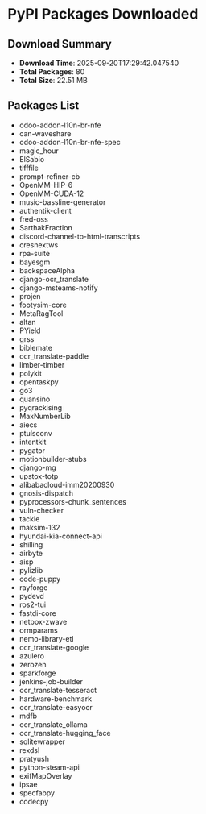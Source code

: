 # PyPI Packages Downloaded

## Download Summary
- **Download Time**: 2025-09-20T17:29:42.047540
- **Total Packages**: 80
- **Total Size**: 22.51 MB

## Packages List
- odoo-addon-l10n-br-nfe
- can-waveshare
- odoo-addon-l10n-br-nfe-spec
- magic_hour
- ElSabio
- tifffile
- prompt-refiner-cb
- OpenMM-HIP-6
- OpenMM-CUDA-12
- music-bassline-generator
- authentik-client
- fred-oss
- SarthakFraction
- discord-channel-to-html-transcripts
- cresnextws
- rpa-suite
- bayesgm
- backspaceAlpha
- django-ocr_translate
- django-msteams-notify
- projen
- footysim-core
- MetaRagTool
- altan
- PYield
- grss
- biblemate
- ocr_translate-paddle
- limber-timber
- polykit
- opentaskpy
- go3
- quansino
- pyqrackising
- MaxNumberLib
- aiecs
- ptulsconv
- intentkit
- pygator
- motionbuilder-stubs
- django-mg
- upstox-totp
- alibabacloud-imm20200930
- gnosis-dispatch
- pyprocessors-chunk_sentences
- vuln-checker
- tackle
- maksim-132
- hyundai-kia-connect-api
- shilling
- airbyte
- aisp
- pylizlib
- code-puppy
- rayforge
- pydevd
- ros2-tui
- fastdi-core
- netbox-zwave
- ormparams
- nemo-library-etl
- ocr_translate-google
- azulero
- zerozen
- sparkforge
- jenkins-job-builder
- ocr_translate-tesseract
- hardware-benchmark
- ocr_translate-easyocr
- mdfb
- ocr_translate_ollama
- ocr_translate-hugging_face
- sqlitewrapper
- rexdsl
- pratyush
- python-steam-api
- exifMapOverlay
- ipsae
- specfabpy
- codecpy
